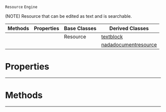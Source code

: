  `Resource` `Engine`



(NOTE) Resource that can be edited as text and is searchable.

|Methods|Properties|Base Classes|Derived Classes|
|---|---|---|---|
| | |Resource|[textblock](https://github.com/ZilchEngine/ZilchDocs/blob/master/code_reference/class_reference/textblock.markdown)|
| | | |[nadadocumentresource](https://github.com/ZilchEngine/ZilchDocs/blob/master/code_reference/class_reference/nadadocumentresource.markdown)|


 #  Properties


---  
 #  Methods


---  
 

 